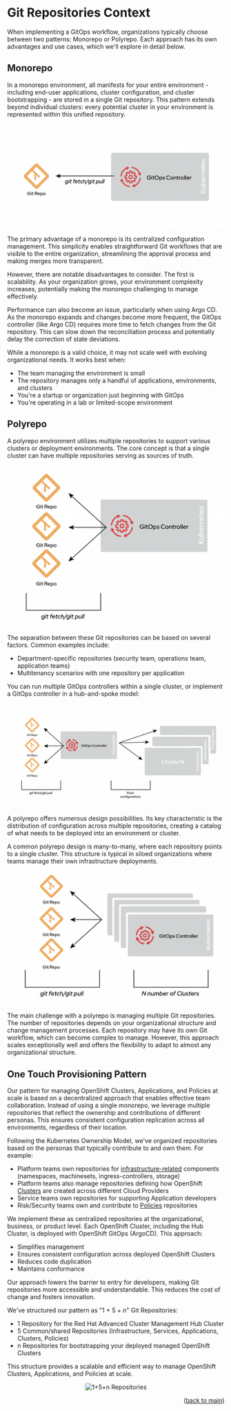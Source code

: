 # Git Repositories Context

When implementing a GitOps workflow, organizations typically choose between two patterns: Monorepo or Polyrepo. Each approach has its own advantages and use cases, which we'll explore in detail below.

## Monorepo

In a monorepo environment, all manifests for your entire environment - including end-user applications, cluster configuration, and cluster bootstrapping - are stored in a single Git repository. This pattern extends beyond individual clusters: every potential cluster in your environment is represented within this unified repository.

<div align="center">
  <img src="images/monorepo.png" alt="Monorepo">
</div>

The primary advantage of a monorepo is its centralized configuration management. This simplicity enables straightforward Git workflows that are visible to the entire organization, streamlining the approval process and making merges more transparent.

However, there are notable disadvantages to consider. The first is scalability. As your organization grows, your environment complexity increases, potentially making the monorepo challenging to manage effectively.

Performance can also become an issue, particularly when using Argo CD. As the monorepo expands and changes become more frequent, the GitOps controller (like Argo CD) requires more time to fetch changes from the Git repository. This can slow down the reconciliation process and potentially delay the correction of state deviations.

While a monorepo is a valid choice, it may not scale well with evolving organizational needs. It works best when:
- The team managing the environment is small
- The repository manages only a handful of applications, environments, and clusters
- You're a startup or organization just beginning with GitOps
- You're operating in a lab or limited-scope environment

## Polyrepo

A polyrepo environment utilizes multiple repositories to support various clusters or deployment environments. The core concept is that a single cluster can have multiple repositories serving as sources of truth.

<div align="center">
  <img src="images/polyrepo.png" alt="Polyrepo">
</div>

The separation between these Git repositories can be based on several factors. Common examples include:
- Department-specific repositories (security team, operations team, application teams)
- Multitenancy scenarios with one repository per application

You can run multiple GitOps controllers within a single cluster, or implement a GitOps controller in a hub-and-spoke model:

<div align="center">
  <img src="images/polyrepo-hubspoke.png" alt="Polyrepo Hub Spoke">
</div>

A polyrepo offers numerous design possibilities. Its key characteristic is the distribution of configuration across multiple repositories, creating a catalog of what needs to be deployed into an environment or cluster.

A common polyrepo design is many-to-many, where each repository points to a single cluster. This structure is typical in siloed organizations where teams manage their own infrastructure deployments.

<div align="center">
  <img src="images/polyrepo-manytomany.png" alt="Polyrepo Many to Many">
</div>

The main challenge with a polyrepo is managing multiple Git repositories. The number of repositories depends on your organizational structure and change management processes. Each repository may have its own Git workflow, which can become complex to manage. However, this approach scales exceptionally well and offers the flexibility to adapt to almost any organizational structure.

## One Touch Provisioning Pattern

Our pattern for managing OpenShift Clusters, Applications, and Policies at scale is based on a decentralized approach that enables effective team collaboration. Instead of using a single monorepo, we leverage multiple repositories that reflect the ownership and contributions of different personas. This ensures consistent configuration replication across all environments, regardless of their location.

Following the Kubernetes Ownership Model, we've organized repositories based on the personas that typically contribute to and own them. For example:
- Platform teams own repositories for [infrastructure-related](https://github.com/one-touch-provisioning/otp-gitops-infra) components (namespaces, machinesets, ingress-controllers, storage)
- Platform teams also manage repositories defining how OpenShift [Clusters](https://github.com/one-touch-provisioning/otp-gitops-clusters) are created across different Cloud Providers
- Service teams own repositories for supporting Application developers
- Risk/Security teams own and contribute to [Policies](https://github.com/one-touch-provisioning/otp-gitops-policies) repositories

We implement these as centralized repositories at the organizational, business, or product level. Each OpenShift Cluster, including the Hub Cluster, is deployed with OpenShift GitOps (ArgoCD). This approach:
- Simplifies management
- Ensures consistent configuration across deployed OpenShift Clusters
- Reduces code duplication
- Maintains conformance

Our approach lowers the barrier to entry for developers, making Git repositories more accessible and understandable. This reduces the cost of change and fosters innovation.

We've structured our pattern as "1 + 5 + n" Git Repositories:
- 1 Repository for the Red Hat Advanced Cluster Management Hub Cluster
- 5 Common/shared Repositories (Infrastructure, Services, Applications, Clusters, Policies)
- n Repositories for bootstrapping your deployed managed OpenShift Clusters

This structure provides a scalable and efficient way to manage OpenShift Clusters, Applications, and Policies at scale.

<div align="center">
  <img src="images/15n-repos.gif" alt="1+5+n Repositories">
</div>

<p align="right">(<a href="https://github.com/one-touch-provisioning/otp-gitops/">back to main</a>)</p>